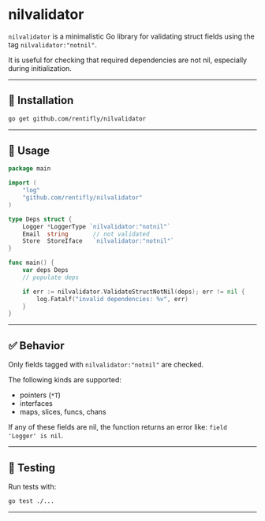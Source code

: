 # nilvalidator

`nilvalidator` is a minimalistic Go library for validating struct fields using the tag `nilvalidator:"notnil"`.

It is useful for checking that required dependencies are not nil, especially during initialization.

---

## 🔧 Installation

```bash
go get github.com/rentifly/nilvalidator
```

---

## 🚀 Usage

```go
package main

import (
	"log"
	"github.com/rentifly/nilvalidator"
)

type Deps struct {
	Logger *LoggerType `nilvalidator:"notnil"`
	Email  string       // not validated
	Store  StoreIface   `nilvalidator:"notnil"`
}

func main() {
	var deps Deps
	// populate deps

	if err := nilvalidator.ValidateStructNotNil(deps); err != nil {
		log.Fatalf("invalid dependencies: %v", err)
	}
}
```

---

## ✅ Behavior

Only fields tagged with `nilvalidator:"notnil"` are checked.

The following kinds are supported:

- pointers (`*T`)
- interfaces
- maps, slices, funcs, chans

If any of these fields are nil, the function returns an error like:
`field 'Logger' is nil`.

---

## 🧪 Testing

Run tests with:

```bash
go test ./...
```

---

